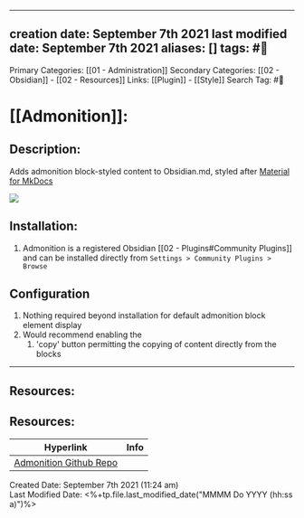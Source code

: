 
---
creation date: September 7th 2021
last modified date: September 7th 2021
aliases: []
tags: #📖
---

Primary Categories: [[01 - Administration]]
Secondary Categories:  [[02 - Obsidian]] - [[02 - Resources]]
Links: [[Plugin]] - [[Style]]
Search Tag: #📖  

# [[Admonition]]:

## Description:

Adds admonition block-styled content to Obsidian.md, styled after [Material for MkDocs](https://squidfunk.github.io/mkdocs-material/reference/admonitions/)

![](https://raw.githubusercontent.com/valentine195/obsidian-admonition/master/images/all.gif)

## Installation:

1. Admonition is a registered Obsidian [[02 - Plugins#Community Plugins]] and can be installed directly from `Settings > Community Plugins > Browse`

## Configuration
1. Nothing required beyond installation for default admonition block element display
2. Would recommend enabling the 
	1. 'copy' button permitting the copying of content directly from the blocks 
	
___

## Resources:

## Resources:

| Hyperlink                                                                     | Info |
| ----------------------------------------------------------------------------- | ---- |
| [Admonition Github Repo](https://github.com/valentine195/obsidian-admonition) |      |


Created Date: September 7th 2021 (11:24 am)  
Last Modified Date: <%+tp.file.last_modified_date("MMMM Do YYYY (hh:ss a)")%>
